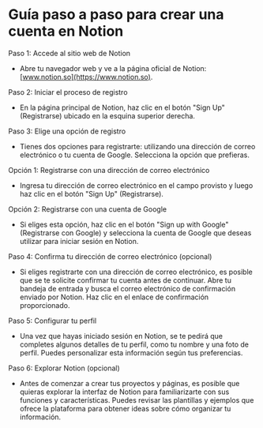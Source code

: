 # Guía paso a paso para crear una cuenta en Notion

Paso 1: Accede al sitio web de Notion

- Abre tu navegador web y ve a la página oficial de Notion: [www.notion.so](https://www.notion.so).

Paso 2: Iniciar el proceso de registro

- En la página principal de Notion, haz clic en el botón "Sign Up" (Registrarse) ubicado en la esquina superior derecha.

Paso 3: Elige una opción de registro

- Tienes dos opciones para registrarte: utilizando una dirección de correo electrónico o tu cuenta de Google. Selecciona la opción que prefieras.

Opción 1: Registrarse con una dirección de correo electrónico

- Ingresa tu dirección de correo electrónico en el campo provisto y luego haz clic en el botón "Sign Up" (Registrarse).

Opción 2: Registrarse con una cuenta de Google

- Si eliges esta opción, haz clic en el botón "Sign up with Google" (Registrarse con Google) y selecciona la cuenta de Google que deseas utilizar para iniciar sesión en Notion.

Paso 4: Confirma tu dirección de correo electrónico (opcional)

- Si eliges registrarte con una dirección de correo electrónico, es posible que se te solicite confirmar tu cuenta antes de continuar. Abre tu bandeja de entrada y busca el correo electrónico de confirmación enviado por Notion. Haz clic en el enlace de confirmación proporcionado.

Paso 5: Configurar tu perfil

- Una vez que hayas iniciado sesión en Notion, se te pedirá que completes algunos detalles de tu perfil, como tu nombre y una foto de perfil. Puedes personalizar esta información según tus preferencias.

Paso 6: Explorar Notion (opcional)

- Antes de comenzar a crear tus proyectos y páginas, es posible que quieras explorar la interfaz de Notion para familiarizarte con sus funciones y características. Puedes revisar las plantillas y ejemplos que ofrece la plataforma para obtener ideas sobre cómo organizar tu información.
